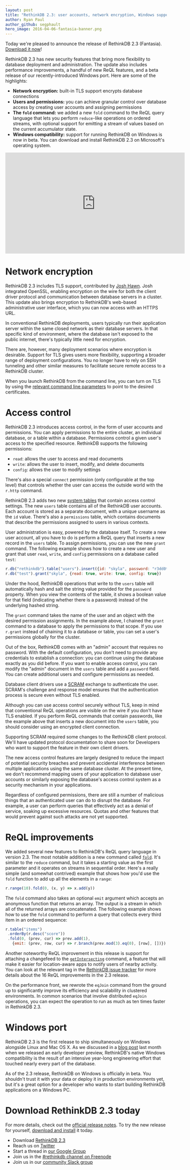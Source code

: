 ```yaml
---
layout: post
title: "RethinkDB 2.3: user accounts, network encryption, Windows support"
author: Ryan Paul
author_github: segphault
hero_image: 2016-04-06-fantasia-banner.png
---
```


Today we're pleased to announce the release of RethinkDB 2.3 (Fantasia). [Download it now][download]!

RethinkDB 2.3 has new security features that bring more flexibility to database
deployment and administration. The update also includes performance
improvements, a handful of new ReQL features, and a beta release of our
recently-introduced Windows port. Here are some of the highlights:

* **Network encryption:** built-in TLS support encrypts database connections
* **Users and permissions:** you can achieve granular control over database access by creating user accounts and assigning permissions
* **The `fold` command:** we added a new `fold` command to the ReQL query language that lets you perform `reduce`-like operations on ordered streams, with optional support for emitting a stream of values based on the current accumulator state.
* **Windows compatibility:** support for running RethinkDB on Windows is now in beta. You can download and install RethinkDB 2.3 on Microsoft's operating system.

<!--more-->

<iframe width="560" height="315" src="https://www.youtube.com/embed/_nitKUl2r-M" frameborder="0" allowfullscreen></iframe>

# Network encryption

RethinkDB 2.3 includes TLS support, contributed by [Josh Hawn][]. Josh
integrated OpenSSL, enabling encryption on the wire for both the client driver
protocol and communication between database servers in a cluster. This update
also brings encryption to RethinkDB's web-based administrative user interface,
which you can now access with an HTTPS URL.

In conventional RethinkDB deployments, users typically run their application
server within the same closed network as their database servers. In that
specific kind of environment, where the database isn't exposed to the public
internet, there's typically little need for encryption.

There are, however, many deployment scenarios where encryption is desirable.
Support for TLS gives users more flexibility, supporting a broader range of
deployment configurations. You no longer have to rely on SSH tunneling and
other similar measures to facilitate secure remote access to a RethinkDB
cluster.

When you launch RethinkDB from the command line, you can turn on TLS by using
the [relevant command line parameters][tls-docs] to point to the desired
certificates.

# Access control

RethinkDB 2.3 introduces access control, in the form of user accounts and
permissions. You can apply permissions to the entire cluster, an individual
database, or a table within a database. Permissions control a given user's
access to the specified resource. RethinkDB supports the following permissions:

* `read`: allows the user to access and read documents
* `write`: allows the user to insert, modify, and delete documents
* `config`: allows the user to modify settings

There's also a special `connect` permission (only configurable at the top
level) that controls whether the user can access the outside world with the
`r.http` command.

RethinkDB 2.3 adds two new [system tables][] that contain access control
settings. The new `users` table contains all of the RethinkDB user accounts.
Each account is stored as a separate document, with a unique username as the
`id` value. There's also a `permissions` table, which contains documents that
describe the permissions assigned to users in various contexts.

User administration is easy, powered by the database itself. To create a new
user account, all you have to do is perform a ReQL query that inserts a new
record in the `users` table. To assign permissions, you can use the new `grant`
command. The following example shows how to create a new user and grant that
user `read`, `write`, and `config` permissions on a database called `test`:

```javascript
r.db("rethinkdb").table("users").insert({id: "skyla", password: "r3dd0t"})
r.db("test").grant("skyla", {read: true, write: true, config: true})
```

Under the hood, RethinkDB operations that write to the `users` table will
automatically hash and salt the string value provided for the `password`
property. When you view the contents of the table, it shows a boolean value for
that field (indicating whether there is a password) instead of the underlying
hashed string.

The `grant` command takes the name of the user and an object with the desired
permission assignments. In the example above, I chained the `grant` command to
a database to apply the permissions to that scope. If you use `r.grant` instead
of chaining it to a database or table, you can set a user's permissions
globally for the cluster.

Out of the box, RethinkDB comes with an "admin" account that requires no
password. With the default configuration, you don't need to provide any
credentials to establish a connection: you can continue using the database
exactly as you did before. If you want to enable access control, you can modify
the "admin" document in the `users` table and add a `password` field. You can
create additional users and configure permissions as needed.

Database client drivers use a [SCRAM][] exchange to authenticate the user.
SCRAM's challenge and response model ensures that the authentication process is
secure even without TLS enabled.

Although you can use access control securely without TLS, keep in mind that
conventional ReQL operations are visible on the wire if you don't have TLS
enabled. If you perform ReQL commands that contain passwords, like the example
above that inserts a new document into the `users` table, you should consider
using an encrypted client connection.

Supporting SCRAM required some changes to the RethinkDB client protocol.
We'll have updated protocol documentation to share soon for Developers
who want to support the feature in their own client drivers.

The new access control features are largely designed to reduce the impact of
potential security breaches and prevent accidental interference between
multiple applications using the same database cluster. At the present time, we
don't recommend mapping users of your application to database user accounts or
similarly exposing the database's access control system as a security mechanism
in your applications.

Regardless of configured permissions, there are still a number of malicious
things that an authenticated user can do to disrupt the database. For example,
a user can perform queries that effectively act as a denial of service, soaking
up excessive resources. Quotas and other features that would prevent against
such attacks are not yet supported.

# ReQL improvements

We added several new features to RethinkDB's ReQL query language in version
2.3. The most notable addition is a new command called [`fold`][fold-doc]. It's
similar to the `reduce` command, but it takes a starting value as the first
parameter and it operates on streams in sequential order. Here's a really
simple (and somewhat contrived) example that shows how you'd use the `fold`
function to add up all the elements in a `range`:

```javascript
r.range(10).fold(0, (x, y) => x.add(y))
```

The `fold` command also takes an optional `emit` argument which accepts an
anonymous function that returns an array. The output is a stream in which all
of the returned arrays are concatenated. The following example shows how to use
the `fold` command to perform a query that collects every third item in an
ordered sequence:

```javascript
r.table("items")
 .orderBy(r.desc("score"))
 .fold(0, (prev, cur) => prev.add(1),
   {emit: (prev, row, cur) => r.branch(prev.mod(3).eq(0), [row], [])})
```

Another noteworthy ReQL improvement in this release is support for attaching a
changefeed to the [`getIntersecting`][get-intersect] command, a feature that
will make it easier for location-aware apps to notify users of nearby activity.
You can look at the relevant tag in the [RethinkDB issue tracker][reql-tracker]
for more details about the 16 ReQL improvements in the 2.3 release.

On the performance front, we rewrote the `eqJoin` command from the ground up to
significantly improve its efficiency and scalability in clustered environments.
In common scenarios that involve distributed `eqJoin` operations, you can
expect the operation to run as much as ten times faster in RethinkDB 2.3.

# Windows port

RethinkDB 2.3 is the first release to ship simultaneously on Windows alongside
Linux and Mac OS X. As we discussed in a [blog post][win-blog] last month when
we released an early developer preview, RethinkDB's native Windows
compatibility is the result of an intensive year-long engineering effort that
touched nearly every part of the database.

As of the 2.3 release, RethinkDB on Windows is officially in beta. You
shouldn't trust it with your data or deploy it in production environments yet,
but it's a great option for a developer who wants to start building RethinkDB
applications on a Windows PC.

# Download RethinkDB 2.3 today

For more details, check out the [official release notes][rel-notes]. To try the
new release for yourself, [download and install][download] it today.

* Download [RethinkDB 2.3][download]
* Reach us on [Twitter][twitter]
* Start a thread in [our Google Group][group]
* Join us in the [#rethinkdb channel on Freenode][freenode]
* Join us in our [community Slack group][slack]

[download]: /docs/install/
[tls-contrib]: https://github.com/rethinkdb/rethinkdb/issues/3151
[Josh Hawn]: https://github.com/rethinkdb/rethinkdb/issues/3151
[tls-docs]: /docs/security
[SCRAM]: https://tools.ietf.org/html/rfc5802
[system tables]: https://www.rethinkdb.com/docs/system-tables/
[fold-doc]: /api/javascript/fold
[win-blog]: /blog/rethinkdb-windows-preview/
[twitter]: https://twitter.com/rethinkdb
[group]: https://groups.google.com/forum/#!forum/rethinkdb
[freenode]: irc://chat.freenode.net/#rethinkdb
[slack]: http://slack.rethinkdb.com/
[rel-notes]: https://github.com/rethinkdb/rethinkdb/releases/tag/v2.3.0
[reql-tracker]: https://github.com/rethinkdb/rethinkdb/issues?q=is%3Aissue+milestone%3A2.3+label%3Acp%3Areql+is%3Aclosed
[get-intersect]: /api/javascript/get_intersecting/
